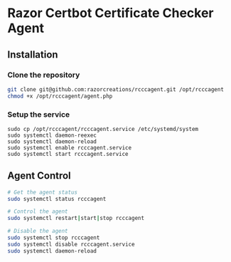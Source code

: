 # Razor Certbot Certificate Checker Agent

## Installation

### Clone the repository

```bash
git clone git@github.com:razorcreations/rcccagent.git /opt/rcccagent
chmod +x /opt/rcccagent/agent.php
```

### Setup the service

```
sudo cp /opt/rcccagent/rcccagent.service /etc/systemd/system
sudo systemctl daemon-reexec
sudo systemctl daemon-reload
sudo systemctl enable rcccagent.service
sudo systemctl start rcccagent.service
```

## Agent Control

```bash
# Get the agent status
sudo systemctl status rcccagent

# Control the agent
sudo systemctl restart|start|stop rcccagent

# Disable the agent
sudo systemctl stop rcccagent
sudo systemctl disable rcccagent.service
sudo systemctl daemon-reload
```

